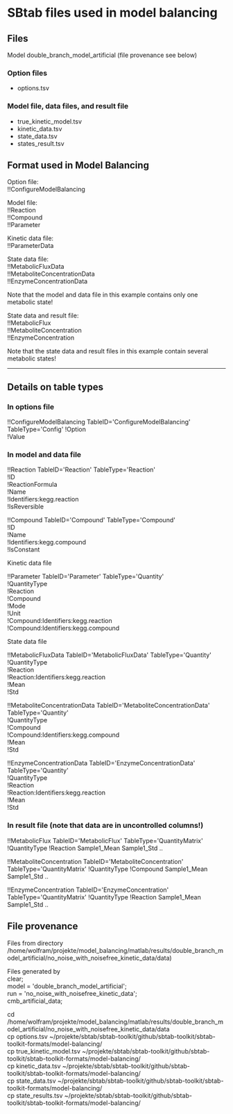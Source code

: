 SBtab files used in model balancing
=======================================

Files 
-----

Model double_branch_model_artificial (file provenance see below)

### Option files
* options.tsv

### Model file, data files, and result file
* true_kinetic_model.tsv
* kinetic_data.tsv 
* state_data.tsv 
* states_result.tsv 

Format used in Model Balancing
----------------------------------

Option file:  
!!ConfigureModelBalancing

Model file:  
!!Reaction  
!!Compound  
!!Parameter  

Kinetic data file:  
!!ParameterData  

State data file:  
!!MetabolicFluxData  
!!MetaboliteConcentrationData  
!!EnzymeConcentrationData

Note that the model and data file in this example contains only one metabolic state!

State data and result file:  
!!MetabolicFlux  
!!MetaboliteConcentration  
!!EnzymeConcentration

Note that the state data and result files in this example contain several metabolic states!

----------------------
Details on table types
----------------------

### In options file

!!ConfigureModelBalancing TableID='ConfigureModelBalancing' TableType='Config'
!Option  
!Value

### In model and data file 

!!Reaction TableID='Reaction' TableType='Reaction'  
!ID  
!ReactionFormula  
!Name  
!Identifiers:kegg.reaction  
!IsReversible

!!Compound TableID='Compound' TableType='Compound'  
!ID  
!Name  
!Identifiers:kegg.compound  
!IsConstant

Kinetic data file

!!Parameter TableID='Parameter' TableType='Quantity'   
!QuantityType  
!Reaction  
!Compound  
!Mode  
!Unit  
!Compound:Identifiers:kegg.reaction  
!Compound:Identifiers:kegg.compound

State data file

!!MetabolicFluxData TableID='MetabolicFluxData' TableType='Quantity'  
!QuantityType  
!Reaction  
!Reaction:Identifiers:kegg.reaction  
!Mean  
!Std

!!MetaboliteConcentrationData TableID='MetaboliteConcentrationData' TableType='Quantity'  
!QuantityType  
!Compound  
!Compound:Identifiers:kegg.compound  
!Mean  
!Std

!!EnzymeConcentrationData TableID='EnzymeConcentrationData' TableType='Quantity'  
!QuantityType  
!Reaction  
!Reaction:Identifiers:kegg.reaction  
!Mean  
!Std

### In result file (note that data are in uncontrolled columns!)

!!MetabolicFlux TableID='MetabolicFlux' TableType='QuantityMatrix'
!QuantityType
!Reaction
Sample1_Mean
Sample1_Std
..

!!MetaboliteConcentration TableID='MetaboliteConcentration' TableType='QuantityMatrix'
!QuantityType
!Compound
Sample1_Mean
Sample1_Std
..

!!EnzymeConcentration TableID='EnzymeConcentration' TableType='QuantityMatrix'
!QuantityType
!Reaction
Sample1_Mean
Sample1_Std
..

File provenance
---------------


Files from directory /home/wolfram/projekte/model_balancing/matlab/results/double_branch_model_artificial/no_noise_with_noisefree_kinetic_data/data)

Files generated by  
clear;  
model = 'double_branch_model_artificial';  
run = 'no_noise_with_noisefree_kinetic_data';  
cmb_artificial_data;

cd /home/wolfram/projekte/model_balancing/matlab/results/double_branch_model_artificial/no_noise_with_noisefree_kinetic_data/data  
cp options.tsv            ~/projekte/sbtab/sbtab-toolkit/github/sbtab-toolkit/sbtab-toolkit-formats/model-balancing/  
cp true_kinetic_model.tsv ~/projekte/sbtab/sbtab-toolkit/github/sbtab-toolkit/sbtab-toolkit-formats/model-balancing/  
cp kinetic_data.tsv       ~/projekte/sbtab/sbtab-toolkit/github/sbtab-toolkit/sbtab-toolkit-formats/model-balancing/  
cp state_data.tsv         ~/projekte/sbtab/sbtab-toolkit/github/sbtab-toolkit/sbtab-toolkit-formats/model-balancing/  
cp state_results.tsv      ~/projekte/sbtab/sbtab-toolkit/github/sbtab-toolkit/sbtab-toolkit-formats/model-balancing/
